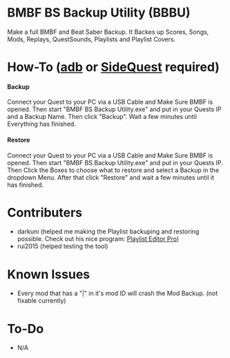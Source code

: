 # BMBF BS Backup Utility (BBBU)
Make a full BMBF and Beat Saber Backup. It Backes up Scores, Songs, Mods, Replays, QuestSounds, Playlists and Playlist Covers.
# How-To ([adb](https://developer.android.com/studio/releases/platform-tools) or [SideQuest](https://sidequestvr.com/setup-howto) required)
#### Backup
Connect your Quest to your PC via a USB Cable and Make Sure BMBF is opened. Then start "BMBF BS Backup Utility.exe" and put in your Quests IP and a Backup Name. Then click "Backup". Wait a few minutes until Everything has finished.
#### Restore
Connect your Quest to your PC via a USB Cable and Make Sure BMBF is opened. Then start "BMBF BS Backup Utility.exe" and put in your Quests IP. Then Click the Boxes to choose what to restore and select a Backup in the dropdown Menu. After that click "Restore" and wait a few minutes until it has finished.
# Contributers
- darkuni (helped me making the Playlist backuping and restoring possible. Check out his nice program: [Playlist Editor Pro](https://beatsaberquest.com/bmbf/my-tools/playlist-editor-pro/#:~:text=Playlist%20Editor%20Pro%20is%20a,details%20and%20download%20it%20here.))
- rui2015 (helped testing the tool)
# Known Issues
- Every mod that has a "|" in it's mod ID will crash the Mod Backup. (not fixable currently)
# To-Do
- N/A
